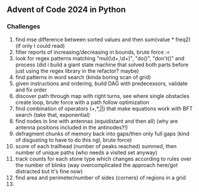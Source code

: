 ## Advent of Code 2024 in Python

### Challenges
1. find mse difference between sorted values and then sum(value * freq2) (if only I could read)
2. filter reports of increasing/decreasing in bounds, brute force :<
3. look for regex patterns matching "mul\(\d+,\d+\)", "do\(\)", "don't\(\)" and process (did i build a giant state machine that solved both parts before just using the regex library in the refactor? maybe)
4. find patterns in word search (kinda boring scan of grid)
5. given instructions and ordering, build DAG with predecessors, validate and fix order
6. discover path through map with right turns, see where single obstacles create loop, brute force with a path follow optimization
7. find combination of operators (+,*,||) that make equations work with BFT search (take that, exponential)
8. find nodes in line with antennas (equidistant and then all) (why are antenna positions included in the antinodes?!)
9. defragment chunks of memory back into gaps/then only full gaps (kind of disgusting to have to do this ngl, brute force)
10. score of each trailhead (number of peaks reached) summed, then number of unique paths (who needs a visited set anyway)
11. track counts for each stone type which changes according to rules over the number of blinks (way overcomplicated the approach here/got distracted but it's fine now)
12. find area and perimeter/number of sides (corners) of regions in a grid
13. 
